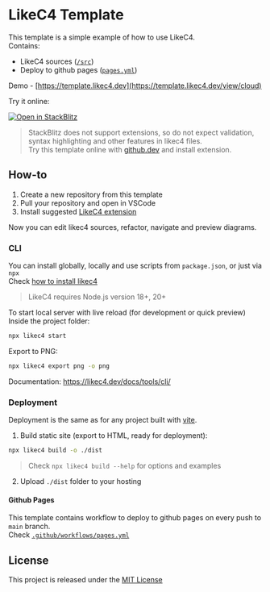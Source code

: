 # LikeC4 Template

This template is a simple example of how to use LikeC4.  
Contains:

- LikeC4 sources ([`/src`](./src/))
- Deploy to github pages ([`pages.yml`](./.github/workflows/pages.yml))

Demo - [https://template.likec4.dev](https://template.likec4.dev/view/cloud)

Try it online:

[![Open in StackBlitz](https://developer.stackblitz.com/img/open_in_stackblitz.svg)](https://stackblitz.com/github/likec4/template?file=src%2Fmodel.c4&initialpath=%2Fview%2Findex)

> StackBlitz does not support extensions, so do not expect validation, syntax highlighting and other features in likec4 files.  
> Try this template online with [github.dev](https://github.dev/likec4/template/blob/main/src/model.c4) and install extension.

## How-to

1. Create a new repository from this template
2. Pull your repository and open in VSCode
3. Install suggested [LikeC4 extension](https://marketplace.visualstudio.com/items?itemName=likec4.likec4)

Now you can edit likec4 sources, refactor, navigate and preview diagrams.

### CLI

You can install globally, locally and use scripts from `package.json`, or just via `npx`  
Check [how to install likec4](https://github.com/likec4/likec4/tree/main/packages/likec4#install)  

> LikeC4 requires Node.js version 18+, 20+  

To start local server with live reload (for development or quick preview)  
Inside the project folder:

```bash
npx likec4 start
```

Export to PNG:

```bash
npx likec4 export png -o png
```

Documentation: https://likec4.dev/docs/tools/cli/

### Deployment

Deployment is the same as for any project built with [vite](https://vitejs.dev/).

1. Build static site (export to HTML, ready for deployment):

```bash
npx likec4 build -o ./dist
```
> Check `npx likec4 build --help` for options and examples

2. Upload `./dist` folder to your hosting

#### Github Pages

This template contains workflow to deploy to github pages on every push to `main` branch.  
Check [`.github/workflows/pages.yml`](./.github/workflows/pages.yml)

## License

This project is released under the [MIT License](LICENSE)
